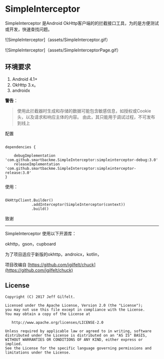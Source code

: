 # SimpleInterceptor

SimpleInterceptor 是Android OkHttp客户端的的拦截接口工具，为的是方便测试或开发，快速查找问题。

![SimpleInterceptor]（assets/SimpleInterceptor.gif）

![SimpleInterceptor]（assets/SimpleInterceptorPage.gif）

## 环境要求
1. Android 4.1+
2. OkHttp 3.x。
3. androidx

**警告**：

> 使用此拦截器时生成和存储的数据可能包含敏感信息，如授权或Cookie头，以及请求和响应主体的内容。
由此，其只能用于调试过程，不可发布到线上

配置

```

dependencies {

    debugImplementation 'com.github.smartbackme.SimpleInterceptor:simpleinterceptor-debug:3.0'
    releaseImplementation 'com.github.smartbackme.SimpleInterceptor:simpleinterceptor-release:3.0'
}
```

使用：

```

OkHttpClient.Builder()
            .addInterceptor(SimpleInterceptor(context))
            .build()
```

致谢

----------------

SimpleInterceptor 使用以下开源库：

okhttp，gson，cupboard

为了项目适应于新版的okhttp，androicx，kotlin，

项目改编自 [https://github.com/jgilfelt/chuck](https://github.com/jgilfelt/chuck)

License
-------

    Copyright (C) 2017 Jeff Gilfelt.

    Licensed under the Apache License, Version 2.0 (the "License");
    you may not use this file except in compliance with the License.
    You may obtain a copy of the License at

       http://www.apache.org/licenses/LICENSE-2.0

    Unless required by applicable law or agreed to in writing, software
    distributed under the License is distributed on an "AS IS" BASIS,
    WITHOUT WARRANTIES OR CONDITIONS OF ANY KIND, either express or implied.
    See the License for the specific language governing permissions and
    limitations under the License.